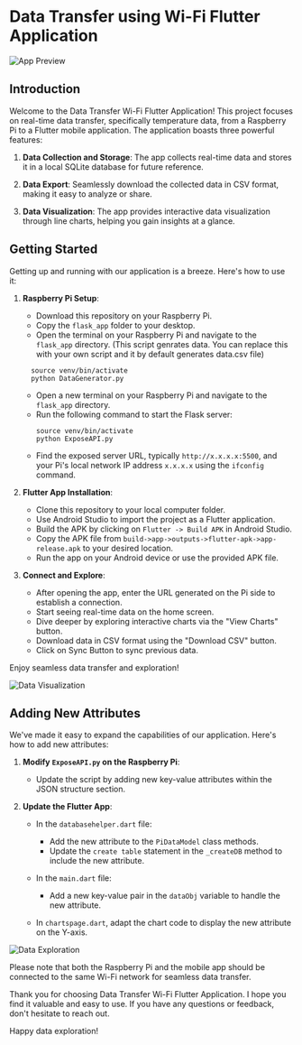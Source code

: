 # Data Transfer using Wi-Fi Flutter Application

![App Preview](app_preview.png)

## Introduction

Welcome to the Data Transfer Wi-Fi Flutter Application! This project focuses on real-time data transfer, specifically temperature data, from a Raspberry Pi to a Flutter mobile application. The application boasts three powerful features:

1. **Data Collection and Storage**: The app collects real-time data and stores it in a local SQLite database for future reference.

2. **Data Export**: Seamlessly download the collected data in CSV format, making it easy to analyze or share.

3. **Data Visualization**: The app provides interactive data visualization through line charts, helping you gain insights at a glance.

## Getting Started

Getting up and running with our application is a breeze. Here's how to use it:

1. **Raspberry Pi Setup**:
   - Download this repository on your Raspberry Pi.
   - Copy the `flask_app` folder to your desktop.
   - Open the terminal on your Raspberry Pi and navigate to the `flask_app` directory. (This script genrates data. You can replace this with your own script and it by default generates data.csv file)
   ```
     source venv/bin/activate
     python DataGenerator.py
   ```
   - Open a new terminal on your Raspberry Pi and navigate to the `flask_app` directory.
   - Run the following command to start the Flask server:
     ```
     source venv/bin/activate
     python ExposeAPI.py
     ```
   - Find the exposed server URL, typically `http://x.x.x.x:5500`, and your Pi's local network IP address `x.x.x.x` using the `ifconfig` command.

2. **Flutter App Installation**:
   - Clone this repository to your local computer folder.
   - Use Android Studio to import the project as a Flutter application.
   - Build the APK by clicking on `Flutter -> Build APK` in Android Studio.
   - Copy the APK file from `build->app->outputs->flutter-apk->app-release.apk` to your desired location.
   - Run the app on your Android device or use the provided APK file.
   
3. **Connect and Explore**:
   - After opening the app, enter the URL generated on the Pi side to establish a connection.
   - Start seeing real-time data on the home screen.
   - Dive deeper by exploring interactive charts via the "View Charts" button.
   - Download data in CSV format using the "Download CSV" button.
   - Click on Sync Button to sync previous data.

Enjoy seamless data transfer and exploration!

![Data Visualization](chart_preview.png)

## Adding New Attributes

We've made it easy to expand the capabilities of our application. Here's how to add new attributes:

1. **Modify `ExposeAPI.py` on the Raspberry Pi**:
   - Update the script by adding new key-value attributes within the JSON structure section.

2. **Update the Flutter App**:
   - In the `databasehelper.dart` file:
     - Add the new attribute to the `PiDataModel` class methods.
     - Update the `create table` statement in the `_createDB` method to include the new attribute.

   - In the `main.dart` file:
     - Add a new key-value pair in the `dataObj` variable to handle the new attribute.

   - In `chartspage.dart`, adapt the chart code to display the new attribute on the Y-axis.

![Data Exploration](data_explore.png)

Please note that both the Raspberry Pi and the mobile app should be connected to the same Wi-Fi network for seamless data transfer.

Thank you for choosing  Data Transfer Wi-Fi Flutter Application. I hope you find it valuable and easy to use. If you have any questions or feedback, don't hesitate to reach out.

Happy data exploration!
